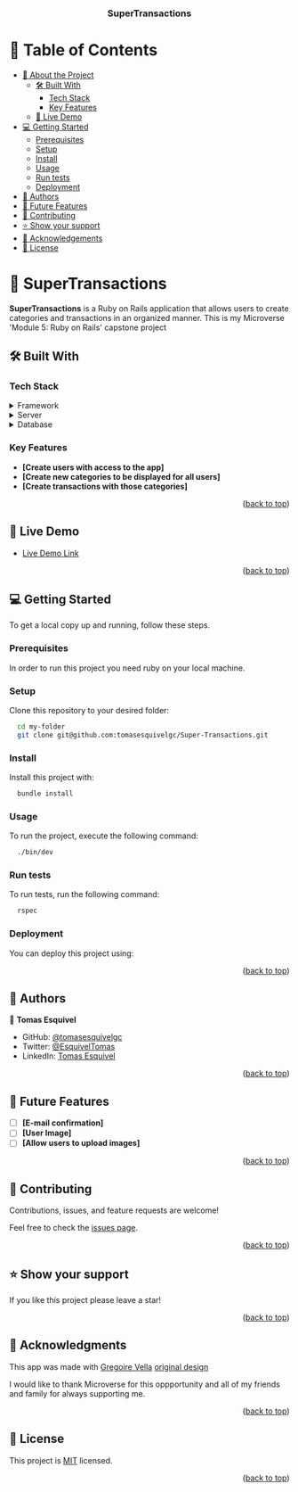 <a name="readme-top"></a>

<div align="center">
  <!-- You are encouraged to replace this logo with your own! Otherwise you can also remove it. -->

  <h3><b>SuperTransactions</b></h3>

</div>

<!-- TABLE OF CONTENTS -->

# 📗 Table of Contents

- [📖 About the Project](#about-project)
  - [🛠 Built With](#built-with)
    - [Tech Stack](#tech-stack)
    - [Key Features](#key-features)
  - [🚀 Live Demo](#live-demo)
- [💻 Getting Started](#getting-started)
  - [Prerequisites](#prerequisites)
  - [Setup](#setup)
  - [Install](#install)
  - [Usage](#usage)
  - [Run tests](#run-tests)
  - [Deployment](#deployment)
- [👥 Authors](#authors)
- [🔭 Future Features](#future-features)
- [🤝 Contributing](#contributing)
- [⭐️ Show your support](#support)
- [🙏 Acknowledgements](#acknowledgements)
- [📝 License](#license)

<!-- PROJECT DESCRIPTION -->

# 📖 SuperTransactions <a name="about-project"></a>

**SuperTransactions** is a Ruby on Rails application that allows users to create categories and transactions in an organized manner. This is my Microverse 'Module 5: Ruby on Rails' capstone project

## 🛠 Built With <a name="built-with"></a>

### Tech Stack <a name="tech-stack"></a>

<details>
<summary>Framework</summary>
  <ul>
    <li><a href="https://rubyonrails.org">Rails</a></li>
  </ul>
</details>

<details>
  <summary>Server</summary>
  <ul>
    <li><a href="https://expressjs.com/">Render</a></li>
  </ul>
</details>

<details>
<summary>Database</summary>
  <ul>
    <li><a href="https://www.postgresql.org/">PostgreSQL</a></li>
  </ul>
</details>

<!-- Features -->

### Key Features <a name="key-features"></a>

- **[Create users with access to the app]**
- **[Create new categories to be displayed for all users]**
- **[Create transactions with those categories]**

<p align="right">(<a href="#readme-top">back to top</a>)</p>

<!-- LIVE DEMO -->

## 🚀 Live Demo <a name="live-demo"></a>

- [Live Demo Link](https://google.com)

<p align="right">(<a href="#readme-top">back to top</a>)</p>

<!-- GETTING STARTED -->

## 💻 Getting Started <a name="getting-started"></a>

To get a local copy up and running, follow these steps.

### Prerequisites

In order to run this project you need ruby on your local machine.

### Setup

Clone this repository to your desired folder:

```sh
  cd my-folder
  git clone git@github.com:tomasesquivelgc/Super-Transactions.git
```

### Install

Install this project with:

```sh
  bundle install
```

### Usage

To run the project, execute the following command:

```sh
  ./bin/dev
```

### Run tests

To run tests, run the following command:

```sh
  rspec
```

### Deployment

You can deploy this project using:

<!--
Example:

```sh

```
 -->

<p align="right">(<a href="#readme-top">back to top</a>)</p>

<!-- AUTHORS -->

## 👥 Authors <a name="authors"></a>

👤 **Tomas Esquivel**

- GitHub: [@tomasesquivelgc](https://github.com/tomasesquivelgc)
- Twitter: [@EsquivelTomas](https://twitter.com/EsquivelTomas)
- LinkedIn: [Tomas Esquivel](https://www.linkedin.com/in/tomás-esquivel-b2160568/)

<p align="right">(<a href="#readme-top">back to top</a>)</p>

<!-- FUTURE FEATURES -->

## 🔭 Future Features <a name="future-features"></a>

- [ ] **[E-mail confirmation]**
- [ ] **[User Image]**
- [ ] **[Allow users to upload images]**

<p align="right">(<a href="#readme-top">back to top</a>)</p>

<!-- CONTRIBUTING -->

## 🤝 Contributing <a name="contributing"></a>

Contributions, issues, and feature requests are welcome!

Feel free to check the [issues page](../../issues/).

<p align="right">(<a href="#readme-top">back to top</a>)</p>

<!-- SUPPORT -->

## ⭐️ Show your support <a name="support"></a>

If you like this project please leave a star!

<p align="right">(<a href="#readme-top">back to top</a>)</p>

<!-- ACKNOWLEDGEMENTS -->

## 🙏 Acknowledgments <a name="acknowledgements"></a>
This app was made with [Gregoire Vella](https://www.behance.net/gregoirevella) [original design](https://www.behance.net/gallery/19759151/Snapscan-iOs-design-and-branding?tracking_source=)

I would like to thank Microverse for this oppportunity and all of my friends and family for always supporting me.

<p align="right">(<a href="#readme-top">back to top</a>)</p>

<!-- LICENSE -->

## 📝 License <a name="license"></a>

This project is [MIT](./LICENSE) licensed.

<p align="right">(<a href="#readme-top">back to top</a>)</p>